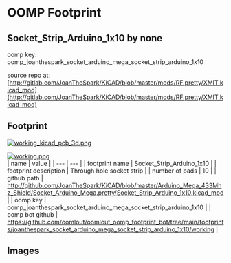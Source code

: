 # OOMP Footprint  
## Socket_Strip_Arduino_1x10  by none  
  
oomp key: oomp_joanthespark_socket_arduino_mega_socket_strip_arduino_1x10  
  
source repo at: [http://gitlab.com/JoanTheSpark/KiCAD/blob/master/mods/RF.pretty/XMIT.kicad_mod](http://gitlab.com/JoanTheSpark/KiCAD/blob/master/mods/RF.pretty/XMIT.kicad_mod)  
## Footprint  
  
[![working_kicad_pcb_3d.png](working_kicad_pcb_3d_600.png)](working_kicad_pcb_3d.png)  
  
[![working.png](working_600.png)](working.png)  
| name | value | 
| --- | --- | 
| footprint name | Socket_Strip_Arduino_1x10 | 
| footprint description | Through hole socket strip | 
| number of pads | 10 | 
| github path | http://github.com/JoanTheSpark/KiCAD/blob/master/Arduino_Mega_433Mhz_Shield/Socket_Arduino_Mega.pretty/Socket_Strip_Arduino_1x10.kicad_mod | 
| oomp key | oomp_joanthespark_socket_arduino_mega_socket_strip_arduino_1x10 | 
| oomp bot github | https://github.com/oomlout/oomlout_oomp_footprint_bot/tree/main/footprints/joanthespark_socket_arduino_mega_socket_strip_arduino_1x10/working | 
## Images  
